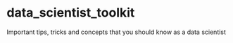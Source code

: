 # data_scientist_toolkit
Important tips, tricks and concepts that you should know as a data scientist
